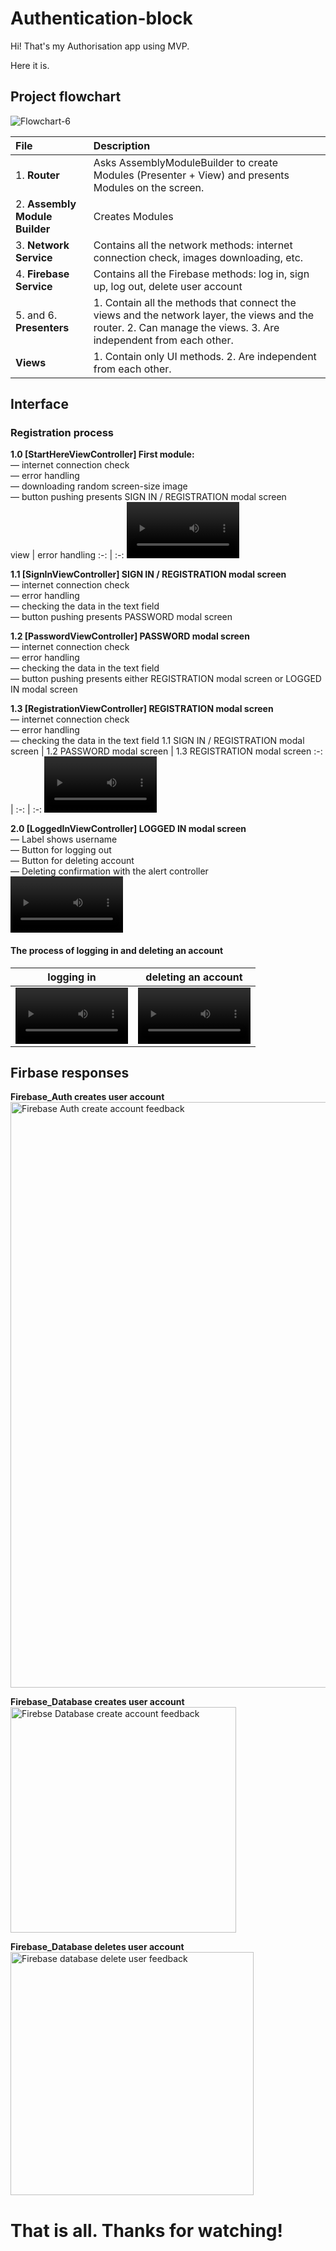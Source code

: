 # Authentication-block

Hi! That's my Authorisation app using MVP.

Here it is.

## Project flowchart

![Flowchart-6](https://user-images.githubusercontent.com/106081917/196931166-e50d245d-9bc3-4d5b-ba62-458890cd4177.jpg)

| File | Description |
|:----|:----|
| 1. **Router** | Asks AssemblyModuleBuilder to create Modules (Presenter + View) and presents Modules on the screen.  |
| 2. **Assembly Module Builder** | Creates Modules |
| 3. **Network Service** | Contains all the network methods: internet connection check, images downloading, etc. |
| 4. **Firebase Service** | Contains all the Firebase methods: log in, sign up, log out, delete user account |
| 5. and 6. **Presenters** | 1. Contain all the methods that connect the views and the network layer, the views and the router.  2. Can manage the views.  3. Are independent from each other. |
| **Views** | 1. Contain only UI methods. 2. Are independent from each other. |


## Interface  
### Registration process  

**1.0 [StartHereViewController] First module:**  
— internet connection check  
— error handling  
— downloading random screen-size image  
— button pushing presents SIGN IN / REGISTRATION modal screen  
view | error handling
:-: | :-:
<video src='https://user-images.githubusercontent.com/106081917/196025793-fb98b076-8cc6-4466-aa84-98b9b5711ad9.mp4' width=180/> | <video src='https://user-images.githubusercontent.com/106081917/196025810-06bc90ed-de19-4fcb-9ba0-406391c11d42.mp4' width=180/>


**1.1 [SignInViewController] SIGN IN / REGISTRATION modal screen**  
— internet connection check  
— error handling  
— checking the data in the text field  
— button pushing presents PASSWORD modal screen 

**1.2 [PasswordViewController] PASSWORD modal screen**  
— internet connection check  
— error handling  
— checking the data in the text field  
— button pushing presents either REGISTRATION modal screen or LOGGED IN modal screen  

**1.3 [RegistrationViewController] REGISTRATION modal screen**  
— internet connection check  
— error handling  
— checking the data in the text field 
1.1 SIGN IN / REGISTRATION modal screen | 1.2 PASSWORD modal screen | 1.3 REGISTRATION modal screen
:-: | :-: | :-:
<video src='https://user-images.githubusercontent.com/106081917/196026765-9a7a70fc-e38a-461e-9588-2c7ffa4eed82.mp4' width=180/> | <video src='https://user-images.githubusercontent.com/106081917/196026831-ee934f77-d0bb-41b2-8641-6a689755c50f.mp4' width=180/>  | <video src='https://user-images.githubusercontent.com/106081917/196026923-188c1d7f-6252-441b-9f4e-bc50ca872198.mp4' width=180/>

**2.0 [LoggedInViewController] LOGGED IN modal screen**  
— Label shows username  
— Button for logging out  
— Button for deleting account  
— Deleting confirmation with the alert controller  
<video src='https://user-images.githubusercontent.com/106081917/196027024-a2cc6a3c-49cd-4cf9-8f6a-ea6652965f44.mp4' width=180/>

#### The process of logging in and deleting an account

logging in | deleting an account
:-: | :-:
<video src='https://user-images.githubusercontent.com/106081917/196027412-c8458534-4ea3-47d5-8a46-84b593603d3a.mp4' width=180/> | <video src='https://user-images.githubusercontent.com/106081917/196027423-f0cbec7f-e0b2-40bb-bd08-4b14e8b2a419.mp4' width=180/>



## Firbase responses

**Firebase_Auth creates user account**  
<img width="937" alt="Firebase Auth create account feedback" src="https://user-images.githubusercontent.com/106081917/196028983-b5e221aa-141b-4be2-9042-41694cd7cdbb.png">

**Firebase_Database creates user account**  
<img width="361" alt="Firebse Database create account feedback" src="https://user-images.githubusercontent.com/106081917/196028990-d4b12dfc-66c1-4265-9992-0ab5e3fdc161.png">

**Firebase_Database deletes user account**  
<img width="389" alt="Firebase database delete user feedback" src="https://user-images.githubusercontent.com/106081917/196029011-8d70d47b-3526-4331-9ca7-5e18dfdeccae.png">


# That is all. Thanks for watching!

















